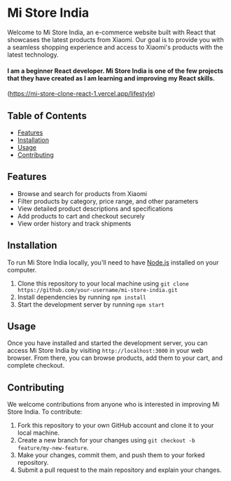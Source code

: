 # Mi Store India

Welcome to Mi Store India, an e-commerce website built with React that showcases the latest products from Xiaomi. Our goal is to provide you with a seamless shopping experience and access to Xiaomi's products with the latest technology.

#### I am a beginner React developer. Mi Store India is one of the few projects that they have created as I am learning and improving my React skills.
(https://mi-store-clone-react-1.vercel.app/lifestyle)
## Table of Contents

- [Features](#features)
- [Installation](#installation)
- [Usage](#usage)
- [Contributing](#contributing)


## Features

- Browse and search for products from Xiaomi
- Filter products by category, price range, and other parameters
- View detailed product descriptions and specifications
- Add products to cart and checkout securely
- View order history and track shipments

## Installation

To run Mi Store India locally, you'll need to have [Node.js](https://nodejs.org/) installed on your computer.

1. Clone this repository to your local machine using `git clone https://github.com/your-username/mi-store-india.git`
2. Install dependencies by running `npm install`
3. Start the development server by running `npm start`

## Usage

Once you have installed and started the development server, you can access Mi Store India by visiting `http://localhost:3000` in your web browser. From there, you can browse products, add them to your cart, and complete checkout.

## Contributing

We welcome contributions from anyone who is interested in improving Mi Store India. To contribute:

1. Fork this repository to your own GitHub account and clone it to your local machine.
2. Create a new branch for your changes using `git checkout -b feature/my-new-feature`.
3. Make your changes, commit them, and push them to your forked repository.
4. Submit a pull request to the main repository and explain your changes.


